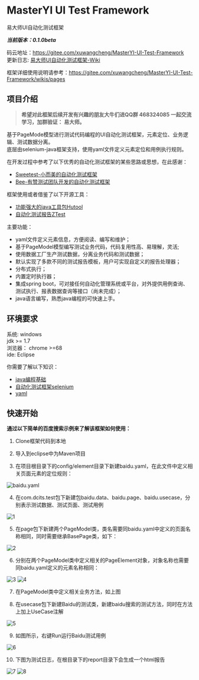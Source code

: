 # MasterYI UI Test Framework
易大师UI自动化测试框架

 **_当前版本：0.1.0beta_** 

码云地址：https://gitee.com/xuwangcheng/MasterYI-UI-Test-Framework  
更新日志: [易大师UI自动化测试框架-Wiki](https://gitee.com/xuwangcheng/MasterYI-UI-Test-Framework/wikis/%E6%9B%B4%E6%96%B0%E6%97%A5%E5%BF%97?sort_id=879222)  

框架详细使用说明请参考：https://gitee.com/xuwangcheng/MasterYI-UI-Test-Framework/wikis/pages  

## 项目介绍
 >  **希望对此框架后续开发有兴趣的朋友大牛们进QQ群 468324085 一起交流学习，加群验证： 易大师。**   


基于PageMode模型进行测试代码编程的UI自动化测试框架，元素定位、业务逻辑、测试数据分离。    
底层由selenium-java框架支持，使用yaml文件定义元素定位和用例执行规则。 

在开发过程中参考了以下优秀的自动化测试框架的某些思路或思想，在此感谢：  
- [Sweetest-小而美的自动化测试框架](https://github.com/tonglei100/sweetest)
- [Bee-有赞测试团队开发的自动化测试框架](https://segmentfault.com/a/1190000015057723)  

框架使用或者借鉴了以下开源工具：
- [功能强大的java工具包Hutool](https://gitee.com/xuwangcheng/hutool)
- [自动化测试报告ZTest](https://github.com/zhangfei19841004/ztest)  

主要功能：
- yaml文件定义元素信息，方便阅读、编写和维护；  
- 基于PageModel模型编写测试业务代码，代码复用性高、易理解，灵活;  
- 使用数据工厂生产测试数据，分离业务代码和测试数据；
- 默认实现了多款不同的测试报告模板，用户可实现自定义的报告处理器；
- 分布式执行；
- 内置定时执行器；
- 集成spring boot，可对接任何自动化管理系统或平台，对外提供用例查询、测试执行、报表数据查询等接口（尚未完成）；
- java语言编写，熟悉java编程的可快速上手。


## 环境要求
系统: windows  
jdk >= 1.7    
浏览器： chrome >=68  
ide: Eclipse 

你需要了解以下知识：
-  [java编程基础](https://www.java.com/zh_CN/)   
- [自动化测试框架selenium](http://www.51testing.com/zhuanti/selenium.html) 
- [yaml](https://www.jianshu.com/p/97222440cd08)

## 快速开始
 **通过以下简单的百度搜索示例来了解该框架如何使用：** 
1.  Clone框架代码到本地  

2.  导入到eclipse中为Maven项目 

3. 在项目根目录下的config/element目录下新建baidu.yaml，在此文件中定义相关页面元素的定位规则： 

![baidu.yaml](https://images.gitee.com/uploads/images/2018/1015/180007_24b29a9a_431003.png "屏幕截图.png") 

4. 在com.dcits.test包下新建包baidu.data、baidu.page、baidu.usecase，分别表示测试数据、测试页面、测试用例

![1](https://images.gitee.com/uploads/images/2018/1015/180218_95d5645e_431003.png "屏幕截图.png")

5. 在page包下新建两个PageModel类，类名需要同baidu.yaml中定义的页面名称相同，同时需要继承BasePage类，如下：

![2](https://images.gitee.com/uploads/images/2018/1015/180431_2ba9cc4c_431003.png "屏幕截图.png")

6. 分别在两个PageModel类中定义相关的PageElement对象，对象名称也需要同baidu.yaml定义的元素名称相同：

![3](https://images.gitee.com/uploads/images/2018/1015/180623_faf66970_431003.png "屏幕截图.png")
![4](https://images.gitee.com/uploads/images/2018/1015/180638_790245b7_431003.png "屏幕截图.png")

7. 在PageModel类中定义相关业务方法，如上图

8. 在usecase包下新建Baidu的测试类，新建baidu搜索的测试方法，同时在方法上加上UseCase注解

![5](https://images.gitee.com/uploads/images/2018/1015/180917_84cb0c5e_431003.png "屏幕截图.png")

9. 如图所示，右键Run运行Baidu测试用例

![6](https://images.gitee.com/uploads/images/2018/1015/183344_c4b9926d_431003.png "屏幕截图.png")

10. 下图为测试日志，在根目录下的report目录下会生成一个html报告

![7](https://images.gitee.com/uploads/images/2018/1015/183457_58884c3c_431003.png "屏幕截图.png")
![8](https://images.gitee.com/uploads/images/2018/1022/101939_b5be5809_431003.png "屏幕截图.png")


